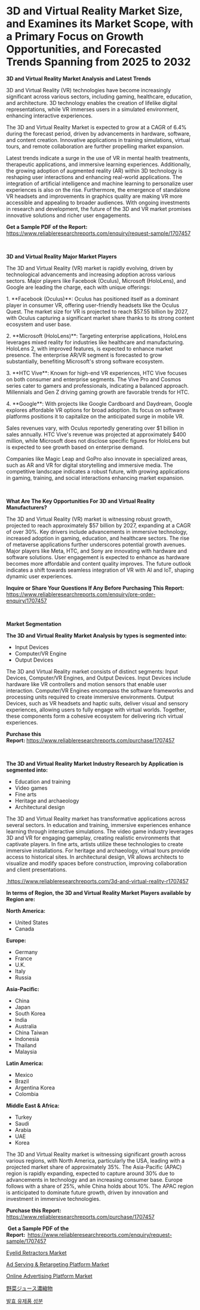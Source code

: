 <p><h1>3D and Virtual Reality Market Size, and Examines its Market Scope, with a Primary Focus on Growth Opportunities, and Forecasted Trends Spanning from 2025 to 2032</h1></p><p><strong>3D and Virtual Reality Market Analysis and Latest Trends</strong></p>
<p><p>3D and Virtual Reality (VR) technologies have become increasingly significant across various sectors, including gaming, healthcare, education, and architecture. 3D technology enables the creation of lifelike digital representations, while VR immerses users in a simulated environment, enhancing interactive experiences.</p><p>The 3D and Virtual Reality Market is expected to grow at a CAGR of 6.4% during the forecast period, driven by advancements in hardware, software, and content creation. Innovative applications in training simulations, virtual tours, and remote collaboration are further propelling market expansion. </p><p>Latest trends indicate a surge in the use of VR in mental health treatments, therapeutic applications, and immersive learning experiences. Additionally, the growing adoption of augmented reality (AR) within 3D technology is reshaping user interactions and enhancing real-world applications. The integration of artificial intelligence and machine learning to personalize user experiences is also on the rise. Furthermore, the emergence of standalone VR headsets and improvements in graphics quality are making VR more accessible and appealing to broader audiences. With ongoing investments in research and development, the future of the 3D and VR market promises innovative solutions and richer user engagements.</p></p>
<p><strong>Get a Sample PDF of the Report:&nbsp;</strong> <a href="https://www.reliableresearchreports.com/enquiry/request-sample/1707457?utm_campaign=38&utm_medium=2&utm_source=Github&utm_content=ia&utm_term=25032025&utm_id=3d-and-virtual-reality">https://www.reliableresearchreports.com/enquiry/request-sample/1707457</a></p>
<p>&nbsp;</p>
<p><strong>3D and Virtual Reality Major Market Players</strong></p>
<p><p>The 3D and Virtual Reality (VR) market is rapidly evolving, driven by technological advancements and increasing adoption across various sectors. Major players like Facebook (Oculus), Microsoft (HoloLens), and Google are leading the charge, each with unique offerings:</p><p>1. **Facebook (Oculus)**: Oculus has positioned itself as a dominant player in consumer VR, offering user-friendly headsets like the Oculus Quest. The market size for VR is projected to reach $57.55 billion by 2027, with Oculus capturing a significant market share thanks to its strong content ecosystem and user base.</p><p>2. **Microsoft (HoloLens)**: Targeting enterprise applications, HoloLens leverages mixed reality for industries like healthcare and manufacturing. HoloLens 2, with improved features, is expected to enhance market presence. The enterprise AR/VR segment is forecasted to grow substantially, benefiting Microsoft's strong software ecosystem.</p><p>3. **HTC Vive**: Known for high-end VR experiences, HTC Vive focuses on both consumer and enterprise segments. The Vive Pro and Cosmos series cater to gamers and professionals, indicating a balanced approach. Millennials and Gen Z driving gaming growth are favorable trends for HTC.</p><p>4. **Google**: With projects like Google Cardboard and Daydream, Google explores affordable VR options for broad adoption. Its focus on software platforms positions it to capitalize on the anticipated surge in mobile VR.</p><p>Sales revenues vary, with Oculus reportedly generating over $1 billion in sales annually. HTC Vive's revenue was projected at approximately $400 million, while Microsoft does not disclose specific figures for HoloLens but is expected to see growth based on enterprise demand. </p><p>Companies like Magic Leap and GoPro also innovate in specialized areas, such as AR and VR for digital storytelling and immersive media. The competitive landscape indicates a robust future, with growing applications in gaming, training, and social interactions enhancing market expansion.</p></p>
<p>&nbsp;</p>
<p><strong>What Are The Key Opportunities For 3D and Virtual Reality Manufacturers?</strong></p>
<p><p>The 3D and Virtual Reality (VR) market is witnessing robust growth, projected to reach approximately $57 billion by 2027, expanding at a CAGR of over 30%. Key drivers include advancements in immersive technology, increased adoption in gaming, education, and healthcare sectors. The rise of metaverse applications further underscores potential growth avenues. Major players like Meta, HTC, and Sony are innovating with hardware and software solutions. User engagement is expected to enhance as hardware becomes more affordable and content quality improves. The future outlook indicates a shift towards seamless integration of VR with AI and IoT, shaping dynamic user experiences.</p></p>
<p><strong>Inquire or Share Your Questions If Any Before Purchasing This Report:</strong> <a href="https://www.reliableresearchreports.com/enquiry/pre-order-enquiry/1707457?utm_campaign=38&utm_medium=2&utm_source=Github&utm_content=ia&utm_term=25032025&utm_id=3d-and-virtual-reality">https://www.reliableresearchreports.com/enquiry/pre-order-enquiry/1707457</a></p>
<p>&nbsp;</p>
<p><strong>Market Segmentation</strong></p>
<p><strong>The 3D and Virtual Reality Market Analysis by types is segmented into:</strong></p>
<p><ul><li>Input Devices</li><li>Computer/VR Engine</li><li>Output Devices</li></ul></p>
<p><p>The 3D and Virtual Reality market consists of distinct segments: Input Devices, Computer/VR Engines, and Output Devices. Input Devices include hardware like VR controllers and motion sensors that enable user interaction. Computer/VR Engines encompass the software frameworks and processing units required to create immersive environments. Output Devices, such as VR headsets and haptic suits, deliver visual and sensory experiences, allowing users to fully engage with virtual worlds. Together, these components form a cohesive ecosystem for delivering rich virtual experiences.</p></p>
<p><strong>Purchase this Report:&nbsp;</strong><a href="https://www.reliableresearchreports.com/purchase/1707457?utm_campaign=38&utm_medium=2&utm_source=Github&utm_content=ia&utm_term=25032025&utm_id=3d-and-virtual-reality">https://www.reliableresearchreports.com/purchase/1707457</a></p>
<p>&nbsp;</p>
<p><strong>The 3D and Virtual Reality Market Industry Research by Application is segmented into:</strong></p>
<p><ul><li>Education and training</li><li>Video games</li><li>Fine arts</li><li>Heritage and archaeology</li><li>Architectural design</li></ul></p>
<p><p>The 3D and Virtual Reality market has transformative applications across several sectors. In education and training, immersive experiences enhance learning through interactive simulations. The video game industry leverages 3D and VR for engaging gameplay, creating realistic environments that captivate players. In fine arts, artists utilize these technologies to create immersive installations. For heritage and archaeology, virtual tours provide access to historical sites. In architectural design, VR allows architects to visualize and modify spaces before construction, improving collaboration and client presentations.</p></p>
<p><a href="https://www.reliableresearchreports.com/3d-and-virtual-reality-r1707457?utm_campaign=38&utm_medium=2&utm_source=Github&utm_content=ia&utm_term=25032025&utm_id=3d-and-virtual-reality">&nbsp;https://www.reliableresearchreports.com/3d-and-virtual-reality-r1707457</a></p>
<p><strong>In terms of Region, the 3D and Virtual Reality Market Players available by Region are:</strong></p>
<p>
    <p> <strong> North America: </strong>
        <ul>
            <li>United States</li>
            <li>Canada</li>
        </ul>
        </p> 
    <p> <strong> Europe: </strong>
        <ul>
            <li>Germany</li>
            <li>France</li>
            <li>U.K.</li>
            <li>Italy</li>
            <li>Russia</li>
        </ul>
        </p> 
    <p> <strong> Asia-Pacific: </strong>
        <ul>
            <li>China</li>
            <li>Japan</li>
            <li>South Korea</li>
            <li>India</li>
            <li>Australia</li>
            <li>China Taiwan</li>
            <li>Indonesia</li>
            <li>Thailand</li>
            <li>Malaysia</li>
        </ul>
        </p> 
    <p> <strong> Latin America: </strong>
        <ul>
            <li>Mexico</li>
            <li>Brazil</li>
            <li>Argentina Korea</li>
            <li>Colombia</li>
        </ul>
        </p> 
    <p> <strong> Middle East & Africa: </strong>
        <ul>
            <li>Turkey</li>
            <li>Saudi</li>
            <li>Arabia</li>
            <li>UAE</li>
            <li>Korea</li>
        </ul>
    </p>
    </p>
<p><p>The 3D and Virtual Reality market is witnessing significant growth across various regions, with North America, particularly the USA, leading with a projected market share of approximately 35%. The Asia-Pacific (APAC) region is rapidly expanding, expected to capture around 30% due to advancements in technology and an increasing consumer base. Europe follows with a share of 25%, while China holds about 10%. The APAC region is anticipated to dominate future growth, driven by innovation and investment in immersive technologies.</p></p>
<p><strong>Purchase this Report: </strong><a href="https://www.reliableresearchreports.com/purchase/1707457?utm_campaign=38&utm_medium=2&utm_source=Github&utm_content=ia&utm_term=25032025&utm_id=3d-and-virtual-reality">https://www.reliableresearchreports.com/purchase/1707457</a></p>
<p>&nbsp;<strong>Get a Sample PDF of the Report:&nbsp;&nbsp;</strong><a href="https://www.reliableresearchreports.com/enquiry/request-sample/1707457?utm_campaign=38&utm_medium=2&utm_source=Github&utm_content=ia&utm_term=25032025&utm_id=3d-and-virtual-reality">https://www.reliableresearchreports.com/enquiry/request-sample/1707457</a></p>
<p><strong></strong></p>
<p><p><a href="https://github.com/widlerumland/Market-Research-Report-List-1/blob/main/eyelid-retractors-market.md?utm_campaign=38&utm_medium=2&utm_source=Github&utm_content=ia&utm_term=25032025&utm_id=3d-and-virtual-reality">Eyelid Retractors Market</a></p><p><a href="https://github.com/akitamegge65/Market-Research-Report-List-1/blob/main/ad-serving-retargeting-platform-market.md?utm_campaign=38&utm_medium=2&utm_source=Github&utm_content=ia&utm_term=25032025&utm_id=3d-and-virtual-reality">Ad Serving & Retargeting Platform Market</a></p><p><a href="https://github.com/gummaarmel83/Market-Research-Report-List-1/blob/main/online-advertising-platform-market.md?utm_campaign=38&utm_medium=2&utm_source=Github&utm_content=ia&utm_term=25032025&utm_id=3d-and-virtual-reality">Online Advertising Platform Market</a></p><p><a href="https://github.com/mohamedbakry57/Market-Research-Report-List-7/blob/main/624580049051.md?utm_campaign=38&utm_medium=2&utm_source=Github&utm_content=ia&utm_term=25032025&utm_id=3d-and-virtual-reality">野菜ジュース濃縮物</a></p><p><a href="https://github.com/laholand/Market-Research-Report-List-7/blob/main/973741049178.md?utm_campaign=38&utm_medium=2&utm_source=Github&utm_content=ia&utm_term=25032025&utm_id=3d-and-virtual-reality">발효 유제품 성분</a></p></p>